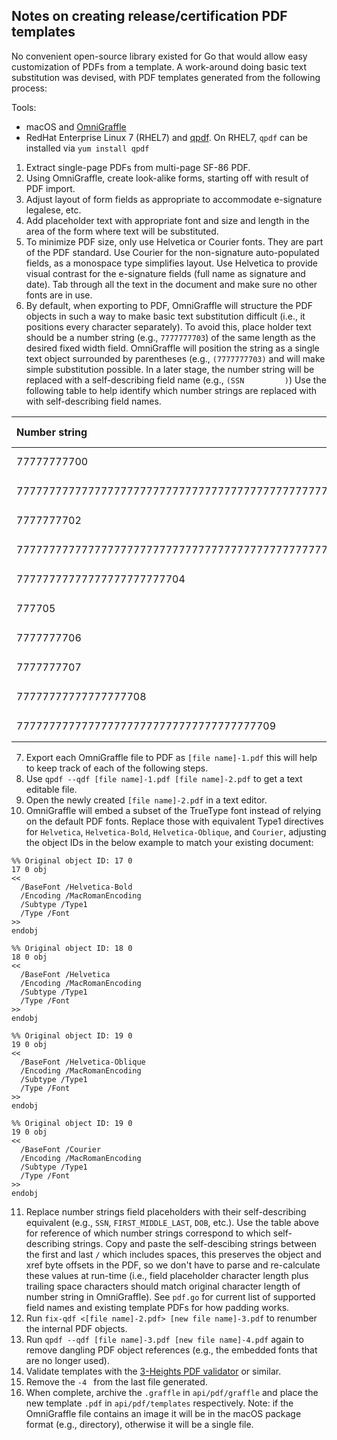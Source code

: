 ## Notes on creating release/certification PDF templates

No convenient open-source library existed for Go that would allow easy customization of PDFs from a template. A work-around doing basic text substitution was devised, with PDF templates generated from the following process:

Tools:
* macOS and [OmniGraffle](https://itunes.apple.com/us/app/omnigraffle-7/id1142578753?mt=12)
* RedHat Enterprise Linux 7 (RHEL7) and [qpdf](https://github.com/qpdf/qpdf). On RHEL7, `qpdf` can be installed via `yum install qpdf`

1. Extract single-page PDFs from multi-page SF-86 PDF.
2. Using OmniGraffle, create look-alike forms, starting off with result of PDF import.
3. Adjust layout of form fields as appropriate to accommodate e-signature legalese, etc.
4. Add placeholder text with appropriate font and size and length in the area of the form where text will be substituted.
5. To minimize PDF size, only use Helvetica or Courier fonts. They are part of the PDF standard. Use Courier for the non-signature auto-populated fields, as a monospace type simplifies layout. Use Helvetica to provide visual contrast for the e-signature fields (full name as signature and date). Tab through all the text in the document and make sure no other fonts are in use.
6. By default, when exporting to PDF, OmniGraffle will structure the PDF objects in such a way to make basic text substitution difficult (i.e., it positions every character separately). To avoid this, place holder text should be a number string (e.g., `7777777703`) of the same length as the desired fixed width field. OmniGraffle will position the string as a single text object surrounded by parentheses (e.g., `(7777777703)` and will make simple substitution possible. In a later stage, the number string will be replaced with a self-describing field name (e.g., `(SSN         )`) Use the following table to help identify which number strings are replaced with with self-describing field names.

|  Number string | Self-describing field name |
| :--- | --- |
|  77777777700 | <pre>/SSN        /</pre> |
|  7777777777777777777777777777777777777777777777777777777777777701 | <pre>/FIRST_MIDDLE_LAST                                               /</pre> |
|  7777777702 | <pre>/SIGNED_ON /</pre> |
|  77777777777777777777777777777777777777777777777777777777777777777777777777703 | <pre>/OTHER_NAMES                                                                  /</pre> |
|  77777777777777777777777704 | <pre>/CITY_COUNTRY              /</pre> |
|  777705 | <pre>/STATE /</pre> |
|  7777777706 | <pre>/ZIP_CODE  /</pre> |
|  7777777707 | <pre>/DOB       /</pre> |
|  77777777777777777708 | <pre>/TELEPHONE           /</pre> |
|  7777777777777777777777777777777777777709 | <pre>/STREET_ADDRESS                          /</pre> |

7. Export each OmniGraffle file to PDF as `[file name]-1.pdf` this will help to keep track of each of the following steps.
8. Use `qpdf --qdf [file name]-1.pdf [file name]-2.pdf` to get a text editable file.
9. Open the newly created `[file name]-2.pdf` in a text editor.
10. OmniGraffle will embed a subset of the TrueType font instead of relying on the default PDF fonts. Replace those with equivalent Type1 directives for `Helvetica`, `Helvetica-Bold`, `Helvetica-Oblique`, and `Courier`, adjusting the object IDs in the below example to match your existing document:
```
%% Original object ID: 17 0
17 0 obj
<<
  /BaseFont /Helvetica-Bold
  /Encoding /MacRomanEncoding
  /Subtype /Type1
  /Type /Font
>>
endobj

%% Original object ID: 18 0
18 0 obj
<<
  /BaseFont /Helvetica
  /Encoding /MacRomanEncoding
  /Subtype /Type1
  /Type /Font
>>
endobj

%% Original object ID: 19 0
19 0 obj
<<
  /BaseFont /Helvetica-Oblique
  /Encoding /MacRomanEncoding
  /Subtype /Type1
  /Type /Font
>>
endobj

%% Original object ID: 19 0
19 0 obj
<<
  /BaseFont /Courier
  /Encoding /MacRomanEncoding
  /Subtype /Type1
  /Type /Font
>>
endobj
```
11. Replace number strings field placeholders with their self-describing equivalent (e.g., `SSN`, `FIRST_MIDDLE_LAST`, `DOB`, etc.). Use the table above for reference of which number strings correspond to which self-describing strings. Copy and paste the self-descibing strings between the first and last `/` which includes spaces, this preserves the object and xref byte offsets in the PDF, so we don't have to parse and re-calculate these values at run-time (i.e., field placeholder character length plus trailing space characters should match original character length of number string in OmniGraffle). See `pdf.go` for current list of supported field names and existing template PDFs for how padding works.
12. Run `fix-qdf <[file name]-2.pdf> [new file name]-3.pdf` to renumber the internal PDF objects.
13. Run `qpdf --qdf [file name]-3.pdf [new file name]-4.pdf` again to remove dangling PDF object references (e.g., the embedded fonts that are no longer used).
14. Validate templates with the [3-Heights PDF validator](https://www.pdf-online.com/osa/validate.aspx) or similar.
15. Remove the `-4 ` from the last file generated.
16. When complete, archive the `.graffle` in `api/pdf/graffle` and place the new template `.pdf` in `api/pdf/templates` respectively. Note: if the OmniGraffle file contains an image it will be in the macOS package format (e.g., directory), otherwise it will be a single file.
